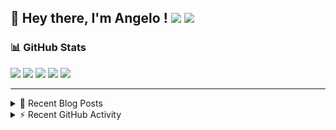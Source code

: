 ## 👋 Hey there, I'm Angelo ! ![](https://img.shields.io/badge/Intel-Core_i5_12th-0071C5?style=for-the-badge&logo=intel&logoColor=white) <a href="https://www.buymeacoffee.com/angelodotnet" target="_blank"><img src="https://img.shields.io/badge/Buy%20Me%20A%20Coffee-FFDD00.svg?style=for-the-badge&logo=Buy-Me-A-Coffee&logoColor=black"></a>

### 📊 GitHub Stats
![](http://github-profile-summary-cards.vercel.app/api/cards/profile-details?username=angelodotnet&theme=darcula)
![](http://github-profile-summary-cards.vercel.app/api/cards/repos-per-language?username=angelodotnet&theme=dracula)
![](http://github-profile-summary-cards.vercel.app/api/cards/most-commit-language?username=angelodotnet&theme=dracula)
![](http://github-profile-summary-cards.vercel.app/api/cards/stats?username=angelodotnet&theme=dracula)
![](http://github-profile-summary-cards.vercel.app/api/cards/productive-time?username=angelodotnet&theme=dracula&utcOffset=8)

---

<details>
  <summary>📝 Recent Blog Posts</summary>

  <!-- BLOG-POST-LIST:START -->
- [How to secure minimal api microservices with asp.net core identity](https://dev.to/angelodotnet/how-to-secure-minimal-api-microservices-with-aspnet-core-identity-2o68)
- [How to connect two microservices with RabbitMQ](https://dev.to/angelodotnet/example-of-microservice-communication-with-rabbitmq-3b2f)
- [How to create a simple appointment calendar](https://dev.to/angelodotnet/example-to-create-a-appointment-calendar-477n)
- [Docker configurations for .NET applications and more](https://dev.to/angelodotnet/docker-configurations-for-net-applications-and-more-1pg8)
- [How to create a background email sender with outbox pattern integration](https://dev.to/angelodotnet/example-to-create-a-background-email-sender-with-outbox-pattern-integration-4cdl)
<!-- BLOG-POST-LIST:END -->
  
</details>

<details>
  <summary> ⚡ Recent GitHub Activity</summary>

  <!--START_SECTION:activity-->
1. 🎉 Merged PR [#11](https://github.com/AngeloDotNet/MyWebSite/pull/11) in [AngeloDotNet/MyWebSite](https://github.com/AngeloDotNet/MyWebSite)
2. 🎉 Merged PR [#92](https://github.com/AngeloDotNet/GSWCloudApp/pull/92) in [AngeloDotNet/GSWCloudApp](https://github.com/AngeloDotNet/GSWCloudApp)
3. 💪 Opened PR [#92](https://github.com/AngeloDotNet/GSWCloudApp/pull/92) in [AngeloDotNet/GSWCloudApp](https://github.com/AngeloDotNet/GSWCloudApp)
4. 🎉 Merged PR [#91](https://github.com/AngeloDotNet/GSWCloudApp/pull/91) in [AngeloDotNet/GSWCloudApp](https://github.com/AngeloDotNet/GSWCloudApp)
5. 💪 Opened PR [#91](https://github.com/AngeloDotNet/GSWCloudApp/pull/91) in [AngeloDotNet/GSWCloudApp](https://github.com/AngeloDotNet/GSWCloudApp)
<!--END_SECTION:activity-->

</details>
